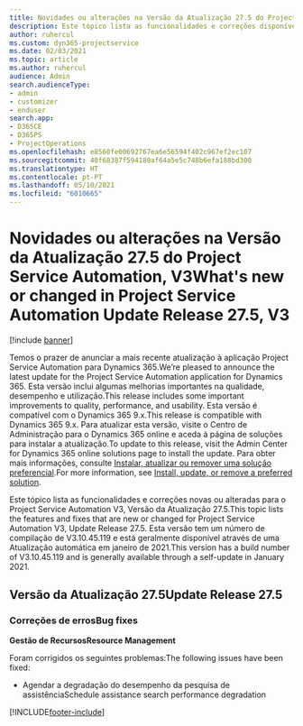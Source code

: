 ```yaml
---
title: Novidades ou alterações na Versão da Atualização 27.5 do Project Service Automation Hotfix, V3
description: Este tópico lista as funcionalidades e correções disponíveis no Project Service Automation V3, Versão da Atualização 27.5, Hotfix, V3.
author: ruhercul
ms.custom: dyn365-projectservice
ms.date: 02/03/2021
ms.topic: article
ms.author: ruhercul
audience: Admin
search.audienceType:
- admin
- customizer
- enduser
search.app:
- D365CE
- D365PS
- ProjectOperations
ms.openlocfilehash: e8560fe00692767ea6e56594f402c967ef2ec107
ms.sourcegitcommit: 40f68387f594180af64a5e5c748b6efa188bd300
ms.translationtype: HT
ms.contentlocale: pt-PT
ms.lasthandoff: 05/10/2021
ms.locfileid: "6010665"
---
```

# <a name="whats-new-or-changed-in-project-service-automation-update-release-275-v3"></a><span data-ttu-id="34602-103">Novidades ou alterações na Versão da Atualização 27.5 do Project Service Automation, V3</span><span class="sxs-lookup"><span data-stu-id="34602-103">What's new or changed in Project Service Automation Update Release 27.5, V3</span></span>

[!include [banner](../includes/psa-now-project-operations.md)]

<span data-ttu-id="34602-104">Temos o prazer de anunciar a mais recente atualização à aplicação Project Service Automation para Dynamics 365.</span><span class="sxs-lookup"><span data-stu-id="34602-104">We’re pleased to announce the latest update for the Project Service Automation application for Dynamics 365.</span></span> <span data-ttu-id="34602-105">Esta versão inclui algumas melhorias importantes na qualidade, desempenho e utilização.</span><span class="sxs-lookup"><span data-stu-id="34602-105">This release includes some important improvements to quality, performance, and usability.</span></span> <span data-ttu-id="34602-106">Esta versão é compatível com o Dynamics 365 9.x.</span><span class="sxs-lookup"><span data-stu-id="34602-106">This release is compatible with Dynamics 365 9.x.</span></span> <span data-ttu-id="34602-107">Para atualizar esta versão, visite o Centro de Administração para o Dynamics 365 online e aceda à página de soluções para instalar a atualização.</span><span class="sxs-lookup"><span data-stu-id="34602-107">To update to this release, visit the Admin Center for Dynamics 365 online solutions page to install the update.</span></span> <span data-ttu-id="34602-108">Para obter mais informações, consulte [Instalar, atualizar ou remover uma solução preferencial](/power-platform/admin/install-remove-preferred-solution).</span><span class="sxs-lookup"><span data-stu-id="34602-108">For more information, see [Install, update, or remove a preferred solution](/power-platform/admin/install-remove-preferred-solution).</span></span>

<span data-ttu-id="34602-109">Este tópico lista as funcionalidades e correções novas ou alteradas para o Project Service Automation V3, Versão da Atualização 27.5.</span><span class="sxs-lookup"><span data-stu-id="34602-109">This topic lists the features and fixes that are new or changed for Project Service Automation V3, Update Release 27.5.</span></span> <span data-ttu-id="34602-110">Esta versão tem um número de compilação de V3.10.45.119 e está geralmente disponível através de uma Atualização automática em janeiro de 2021.</span><span class="sxs-lookup"><span data-stu-id="34602-110">This version has a build number of V3.10.45.119 and is generally available through a self-update in January 2021.</span></span>

## <a name="update-release-275"></a><span data-ttu-id="34602-111">Versão da Atualização 27.5</span><span class="sxs-lookup"><span data-stu-id="34602-111">Update Release 27.5</span></span>

### <a name="bug-fixes"></a><span data-ttu-id="34602-112">Correções de erros</span><span class="sxs-lookup"><span data-stu-id="34602-112">Bug fixes</span></span>


<span data-ttu-id="34602-113">**Gestão de Recursos**</span><span class="sxs-lookup"><span data-stu-id="34602-113">**Resource Management**</span></span>

<span data-ttu-id="34602-114">Foram corrigidos os seguintes problemas:</span><span class="sxs-lookup"><span data-stu-id="34602-114">The following issues have been fixed:</span></span>

- <span data-ttu-id="34602-115">Agendar a degradação do desempenho da pesquisa de assistência</span><span class="sxs-lookup"><span data-stu-id="34602-115">Schedule assistance search performance degradation</span></span>


[!INCLUDE[footer-include](../includes/footer-banner.md)]